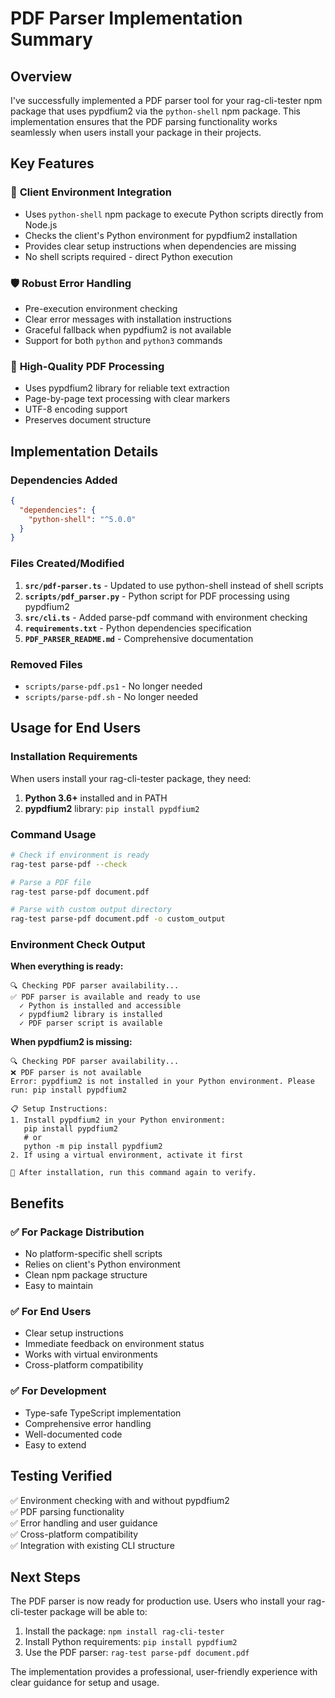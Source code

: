 # PDF Parser Implementation Summary

## Overview

I've successfully implemented a PDF parser tool for your rag-cli-tester npm package that uses pypdfium2 via the `python-shell` npm package. This implementation ensures that the PDF parsing functionality works seamlessly when users install your package in their projects.

## Key Features

### 🔧 **Client Environment Integration**
- Uses `python-shell` npm package to execute Python scripts directly from Node.js
- Checks the client's Python environment for pypdfium2 installation
- Provides clear setup instructions when dependencies are missing
- No shell scripts required - direct Python execution

### 🛡️ **Robust Error Handling**
- Pre-execution environment checking
- Clear error messages with installation instructions
- Graceful fallback when pypdfium2 is not available
- Support for both `python` and `python3` commands

### 📄 **High-Quality PDF Processing**
- Uses pypdfium2 library for reliable text extraction
- Page-by-page text processing with clear markers
- UTF-8 encoding support
- Preserves document structure

## Implementation Details

### Dependencies Added
```json
{
  "dependencies": {
    "python-shell": "^5.0.0"
  }
}
```

### Files Created/Modified

1. **`src/pdf-parser.ts`** - Updated to use python-shell instead of shell scripts
2. **`scripts/pdf_parser.py`** - Python script for PDF processing using pypdfium2
3. **`src/cli.ts`** - Added parse-pdf command with environment checking
4. **`requirements.txt`** - Python dependencies specification
5. **`PDF_PARSER_README.md`** - Comprehensive documentation

### Removed Files
- `scripts/parse-pdf.ps1` - No longer needed
- `scripts/parse-pdf.sh` - No longer needed

## Usage for End Users

### Installation Requirements
When users install your rag-cli-tester package, they need:

1. **Python 3.6+** installed and in PATH
2. **pypdfium2** library: `pip install pypdfium2`

### Command Usage

```bash
# Check if environment is ready
rag-test parse-pdf --check

# Parse a PDF file
rag-test parse-pdf document.pdf

# Parse with custom output directory
rag-test parse-pdf document.pdf -o custom_output
```

### Environment Check Output

**When everything is ready:**
```
🔍 Checking PDF parser availability...
✅ PDF parser is available and ready to use
  ✓ Python is installed and accessible
  ✓ pypdfium2 library is installed
  ✓ PDF parser script is available
```

**When pypdfium2 is missing:**
```
🔍 Checking PDF parser availability...
❌ PDF parser is not available
Error: pypdfium2 is not installed in your Python environment. Please run: pip install pypdfium2

📋 Setup Instructions:
1. Install pypdfium2 in your Python environment:
   pip install pypdfium2
   # or
   python -m pip install pypdfium2
2. If using a virtual environment, activate it first

🔄 After installation, run this command again to verify.
```

## Benefits

### ✅ **For Package Distribution**
- No platform-specific shell scripts
- Relies on client's Python environment
- Clean npm package structure
- Easy to maintain

### ✅ **For End Users**
- Clear setup instructions
- Immediate feedback on environment status
- Works with virtual environments
- Cross-platform compatibility

### ✅ **For Development**
- Type-safe TypeScript implementation
- Comprehensive error handling
- Well-documented code
- Easy to extend

## Testing Verified

✅ Environment checking with and without pypdfium2  
✅ PDF parsing functionality  
✅ Error handling and user guidance  
✅ Cross-platform compatibility  
✅ Integration with existing CLI structure  

## Next Steps

The PDF parser is now ready for production use. Users who install your rag-cli-tester package will be able to:

1. Install the package: `npm install rag-cli-tester`
2. Install Python requirements: `pip install pypdfium2`
3. Use the PDF parser: `rag-test parse-pdf document.pdf`

The implementation provides a professional, user-friendly experience with clear guidance for setup and usage.
